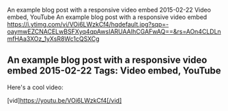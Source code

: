 An example blog post with a responsive video embed
2015-02-22
Video embed, YouTube
An example blog post with a responsive video embed
https://i.ytimg.com/vi/VOi6LWzkCf4/hqdefault.jpg?sqp=-oaymwEZCNACELwBSFXyq4qpAwsIARUAAIhCGAFwAQ==&rs=AOn4CLDLnmfHAa3XOz_1yXsR8Wc1cQSXCg

An example blog post with a responsive video embed
2015-02-22
Tags: Video embed, YouTube
---

Here's a cool video:

[vid]https://youtu.be/VOi6LWzkCf4[/vid]

